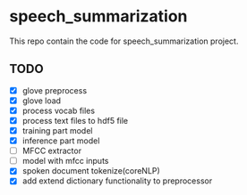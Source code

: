 # speech_summarization
This repo contain the code for speech_summarization project.

## TODO
- [x] glove preprocess
- [x] glove load
- [x] process vocab files
- [x] process text files to hdf5 file
- [x] training part model
- [x] inference part model
- [ ] MFCC extractor
- [ ] model with mfcc inputs
- [x] spoken document tokenize(coreNLP)
- [x] add extend dictionary functionality to preprocessor
